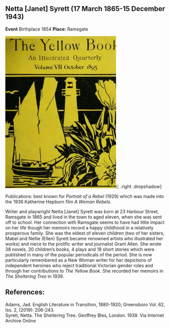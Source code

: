 ## Netta [Janet] Syrett  (17 March 1865-15 December 1943)
**Event** Birthplace 1854
**Place:** Ramsgate

![The_Yellow_Book/ Wikimedia Commons](images/page1-349px-The_Yellow_Book_-_07.djvu.jpg){: .right .dropshadow}


Publications: best known for _Portrait of a Rebel_ (1929) which was made into the 1936 Katherine Hepburn film _A Woman Rebels._

Writer and playwright Netta [Janet] Syrett was born at 23 Harbour Street, Ramsgate in 1865 and  lived in the town to aged eleven, when she was sent off to school. Her connection with Ramsgate seems to have had little impact on her life though her memoirs record a happy childhood in a relatively prosperous family. She was the eldest of eleven children (two of her sisters, Mabel and Nellie (Ellen) Syrett became renowned artists who illustrated her works) and niece to the prolific writer and journalist Grant Allen.
She wrote 38 novels, 20 children’s books, 4 plays and 18 short stories which were published in many of the popular periodicals of the period. She is now particularly remembered as a New Woman writer for her depictions of independent heroines who reject traditional Victorian gender roles and through her contributions to _The Yellow Book_. She recorded her memoirs in _The Sheltering Tree_ in 1939.

## References: 
Adams, Jad. English Literature in Transition, 1880-1920; Greensboro Vol. 62, Iss. 2,  (2019): 206-243.   
Syrett, Netta. The Sheltering Tree. Geoffrey Bles, London. 1939. Via Internet Archive Online

